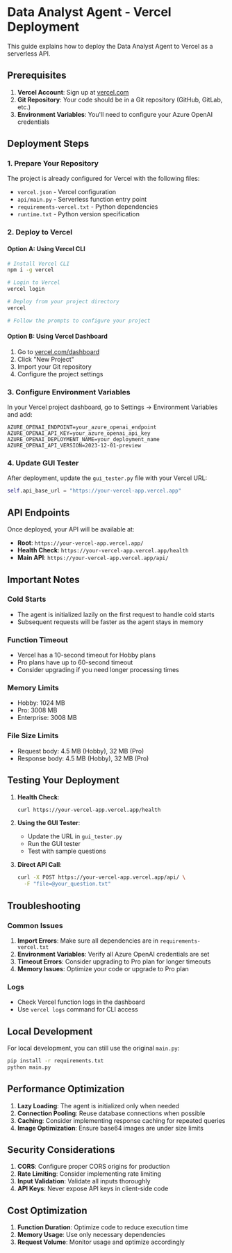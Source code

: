 # Data Analyst Agent - Vercel Deployment

This guide explains how to deploy the Data Analyst Agent to Vercel as a serverless API.

## Prerequisites

1. **Vercel Account**: Sign up at [vercel.com](https://vercel.com)
2. **Git Repository**: Your code should be in a Git repository (GitHub, GitLab, etc.)
3. **Environment Variables**: You'll need to configure your Azure OpenAI credentials

## Deployment Steps

### 1. Prepare Your Repository

The project is already configured for Vercel with the following files:
- `vercel.json` - Vercel configuration
- `api/main.py` - Serverless function entry point
- `requirements-vercel.txt` - Python dependencies
- `runtime.txt` - Python version specification

### 2. Deploy to Vercel

#### Option A: Using Vercel CLI
```bash
# Install Vercel CLI
npm i -g vercel

# Login to Vercel
vercel login

# Deploy from your project directory
vercel

# Follow the prompts to configure your project
```

#### Option B: Using Vercel Dashboard
1. Go to [vercel.com/dashboard](https://vercel.com/dashboard)
2. Click "New Project"
3. Import your Git repository
4. Configure the project settings

### 3. Configure Environment Variables

In your Vercel project dashboard, go to Settings → Environment Variables and add:

```
AZURE_OPENAI_ENDPOINT=your_azure_openai_endpoint
AZURE_OPENAI_API_KEY=your_azure_openai_api_key
AZURE_OPENAI_DEPLOYMENT_NAME=your_deployment_name
AZURE_OPENAI_API_VERSION=2023-12-01-preview
```

### 4. Update GUI Tester

After deployment, update the `gui_tester.py` file with your Vercel URL:

```python
self.api_base_url = "https://your-vercel-app.vercel.app"
```

## API Endpoints

Once deployed, your API will be available at:

- **Root**: `https://your-vercel-app.vercel.app/`
- **Health Check**: `https://your-vercel-app.vercel.app/health`
- **Main API**: `https://your-vercel-app.vercel.app/api/`

## Important Notes

### Cold Starts
- The agent is initialized lazily on the first request to handle cold starts
- Subsequent requests will be faster as the agent stays in memory

### Function Timeout
- Vercel has a 10-second timeout for Hobby plans
- Pro plans have up to 60-second timeout
- Consider upgrading if you need longer processing times

### Memory Limits
- Hobby: 1024 MB
- Pro: 3008 MB
- Enterprise: 3008 MB

### File Size Limits
- Request body: 4.5 MB (Hobby), 32 MB (Pro)
- Response body: 4.5 MB (Hobby), 32 MB (Pro)

## Testing Your Deployment

1. **Health Check**:
   ```bash
   curl https://your-vercel-app.vercel.app/health
   ```

2. **Using the GUI Tester**:
   - Update the URL in `gui_tester.py`
   - Run the GUI tester
   - Test with sample questions

3. **Direct API Call**:
   ```bash
   curl -X POST https://your-vercel-app.vercel.app/api/ \
     -F "file=@your_question.txt"
   ```

## Troubleshooting

### Common Issues

1. **Import Errors**: Make sure all dependencies are in `requirements-vercel.txt`
2. **Environment Variables**: Verify all Azure OpenAI credentials are set
3. **Timeout Errors**: Consider upgrading to Pro plan for longer timeouts
4. **Memory Issues**: Optimize your code or upgrade to Pro plan

### Logs
- Check Vercel function logs in the dashboard
- Use `vercel logs` command for CLI access

## Local Development

For local development, you can still use the original `main.py`:

```bash
pip install -r requirements.txt
python main.py
```

## Performance Optimization

1. **Lazy Loading**: The agent is initialized only when needed
2. **Connection Pooling**: Reuse database connections when possible
3. **Caching**: Consider implementing response caching for repeated queries
4. **Image Optimization**: Ensure base64 images are under size limits

## Security Considerations

1. **CORS**: Configure proper CORS origins for production
2. **Rate Limiting**: Consider implementing rate limiting
3. **Input Validation**: Validate all inputs thoroughly
4. **API Keys**: Never expose API keys in client-side code

## Cost Optimization

1. **Function Duration**: Optimize code to reduce execution time
2. **Memory Usage**: Use only necessary dependencies
3. **Request Volume**: Monitor usage and optimize accordingly 
